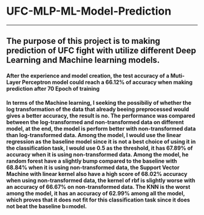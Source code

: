 # UFC-MLP-ML-Model-Prediction
---
## The purpose of this project is to making prediction of UFC fight with utilize different Deep Learning and Machine learning models.
#### After the experience and model creation, the test accuracy of a Muti-Layer Perceptron model could reach a 66.12% of accuracy when making prediction after 70 Epoch of training
#### In terms of the Machine learning, I seeking the possibiliy of whether the log transformation of the data that already beeing preprocessed would gives a better accuracy, the result is no. The performance was compared between the log-transformed and non-transformed data on different model, at the end, the model is perform better with non-transformed data  than log-transformed data. Among the model, I would use the linear regression as the baseline model since it is not a best choice of using it in the classification task, I would use 0.5 as the threshold, it has 67.89% of accuracy when it is using non-transformed data. Among the model, he random forest have a slightly bump compared to the baseline with 68.84% when it is using non-transformed data, the Support Vector Machine with linear kernel also have a high score of 68.02% accuracy when using non-transformed data, the kernel of rbf is slightly worse with an accuracy of 66.67% on non-transformed data. The KNN is the worst among the model, it has an accuracy of 62.99% among all the model, which proves that it does not fit for this classification task since it does not beat the baseline b=model.